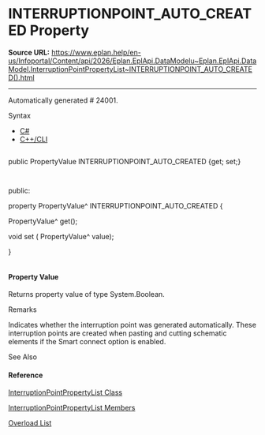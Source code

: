 # INTERRUPTIONPOINT_AUTO_CREATED Property

**Source URL:** https://www.eplan.help/en-us/Infoportal/Content/api/2026/Eplan.EplApi.DataModelu~Eplan.EplApi.DataModel.InterruptionPointPropertyList~INTERRUPTIONPOINT_AUTO_CREATED().html

---

Automatically generated # 24001.

Syntax

- [C#](#i-syntax-CS)
- [C++/CLI](#i-syntax-CPP2005)

```
```
public PropertyValue INTERRUPTIONPOINT_AUTO_CREATED {get; set;}
```
```

```
```
public:
property PropertyValue^ INTERRUPTIONPOINT_AUTO_CREATED {
   PropertyValue^ get();
   void set (    PropertyValue^ value);
}
```
```

#### Property Value

Returns property value of type System.Boolean.

Remarks

Indicates whether the interruption point was generated automatically. These interruption points are created when pasting and cutting schematic elements if the Smart connect option is enabled.



See Also

#### Reference

[InterruptionPointPropertyList Class](Eplan.EplApi.DataModelu~Eplan.EplApi.DataModel.InterruptionPointPropertyList.html)
  
[InterruptionPointPropertyList Members](Eplan.EplApi.DataModelu~Eplan.EplApi.DataModel.InterruptionPointPropertyList_members.html)
  
[Overload List](Eplan.EplApi.DataModelu~Eplan.EplApi.DataModel.InterruptionPointPropertyList~INTERRUPTIONPOINT_AUTO_CREATED.html)